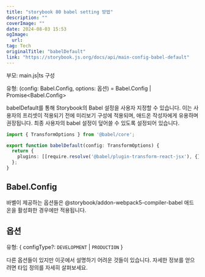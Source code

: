 ```yaml
---
title: "storybook 80 babel setting 방법"
description: ""
coverImage: ""
date: 2024-08-03 15:53
ogImage: 
  url: 
tag: Tech
originalTitle: "babelDefault"
link: "https://storybook.js.org/docs/api/main-config-babel-default"
---
```





부모: main.js|ts 구성

유형: (config: Babel.Config, options: 옵션) = Babel.Config | Promise<Babel.Config>

babelDefault를 통해 Storybook의 Babel 설정을 사용자 지정할 수 있습니다. 이는 사용자의 프리셋이 적용되기 전에 미리보기 구성에 적용되며, 애드온 작성자에게 유용하며 권장됩니다. 최종 사용자의 babel 설정이 덮어쓸 수 있도록 설정되어 있습니다.

```typescript
import { TransformOptions } from '@babel/core';

export function babelDefault(config: TransformOptions) {
  return {
    plugins: [[require.resolve('@babel/plugin-transform-react-jsx'), {}, 'preset']],
  };
}
```



## Babel.Config

바벨이 제공하는 옵션들은 @storybook/addon-webpack5-compiler-babel 애드온을 활성화한 경우에만 적용됩니다.

## 옵션

유형: { configType?: `DEVELOPMENT` | `PRODUCTION` }



다른 옵션들이 있지만 이곳에서 설명하기 어려운 것들이 있습니다. 자세한 정보를 얻으려면 타입 정의를 자세히 살펴보세요.